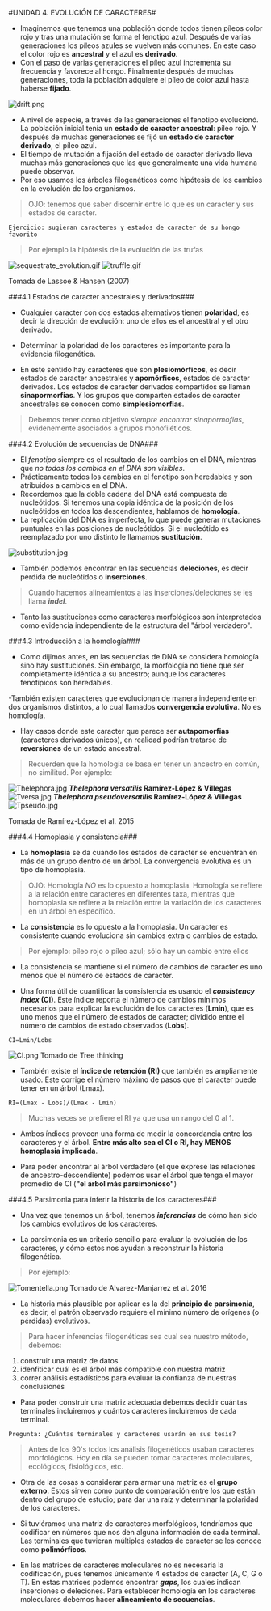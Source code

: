 #UNIDAD 4. EVOLUCIÓN DE CARACTERES#

- Imaginemos que tenemos una población donde todos tienen píleos color rojo y tras una mutación se forma el fenotipo azul. Después de varias generaciones los píleos azules se vuelven más comunes. En este caso el color rojo es **ancestral** y el azul es **derivado**.
- Con el paso de varias generaciones el píleo azul incrementa su frecuencia y favorece al hongo. Finalmente después de muchas generaciones, toda la población adquiere el píleo de color azul hasta haberse **fijado**.

![drift.png](drift.png)

- A nivel de especie, a través de las generaciones el fenotipo evolucionó. La población inicial tenía un **estado de caracter ancestral**: píleo rojo. Y después de muchas generaciones se fijó un **estado de caracter derivado**, el píleo azul.
- El tiempo de mutación a fijación del estado de caracter derivado lleva muchas más generaciones que las que generalmente una vida humana puede observar.
- Por eso usamos los árboles filogenéticos como  hipótesis de los cambios en la evolución de los organismos.

>OJO: tenemos que saber discernir entre lo que es un caracter y sus estados de caracter.

 ```
Ejercicio: sugieran caracteres y estados de caracter de su hongo favorito
 ```

>Por ejemplo la hipótesis de la evolución de las trufas

![sequestrate_evolution.gif](sequestrate_evolution.gif)
![truffle.gif](truffle.gif)

Tomada de Lassoe & Hansen (2007)

###4.1 Estados de caracter ancestrales y derivados###
- Cualquier caracter con dos estados alternativos tienen **polaridad**, es decir la dirección de evolución: uno de ellos es el ancesttral y el otro derivado.

- Determinar la polaridad de los caracteres es importante para la evidencia filogenética.
- En este sentido hay caracteres que son **plesiomórficos**, es decir estados de caracter ancestrales y **apomórficos**, estados de caracter derivados. Los estados de caracter derivados compartidos se llaman **sinapormorfias**.  Y los grupos que comparten estados de caracter ancestrales se conocen como **simplesiomorfias**.

>Debemos tener como objetivo *siempre encontrar sinapormofias*, evidenemente asociados a grupos monofiléticos.

###4.2 Evolución de secuencias de DNA###
- El *fenotipo* siempre es el resultado de los cambios en el DNA, mientras que *no todos los cambios en el DNA son visibles*. 
- Prácticamente todos los cambios en el fenotipo son heredables y son atribuidos a cambios en el DNA.
- Recordemos que la doble cadena del DNA está compuesta de nucleótidos. Si tenemos una copia idéntica de la posición de los nucleótidos en todos los descendientes, hablamos de **homología**.
- La replicación del DNA es imperfecta, lo que puede generar mutaciones puntuales en las posiciones de nucleótidos. Si el nucleótido es reemplazado por uno distinto le llamamos **sustitución**.

 ![substitution.jpg](substitution.jpg)

- También podemos encontrar en las secuencias **deleciones**, es decir pérdida de nucleótidos o **inserciones**. 

>Cuando hacemos alineamientos a las inserciones/deleciones se les llama ***indel***.

- Tanto las sustituciones como caracteres morfológicos son interpretados como evidencia independiente de la estructura del "árbol verdadero".

###4.3 Introducción a la homología###
- Como dijimos antes, en las secuencias de DNA se considera homología sino hay sustituciones. Sin embargo, la morfología no tiene que ser completamente idéntica a su ancestro; aunque los caracteres fenotípicos son heredables.

-También existen caracteres que evolucionan de manera independiente en dos organismos distintos, a lo cual llamados **convergencia evolutiva**. No es homología.

- Hay casos donde este caracter que parece ser **autapomorfias** (caracteres derivados únicos), en realidad podrían tratarse de **reversiones** de un estado ancestral.

>Recuerden que la homología se basa en tener un ancestro en común, no similitud. Por ejemplo:

 ![Thelephora.jpg](Thelephora.jpg)
 ***Thelephora versatilis* Ramírez-López & Villegas** 
 ![Tversa.jpg](Tversa.jpg)
 ***Thelephora pseudoversatilis* Ramírez-López & Villegas** 
 ![Tpseudo.jpg](Tpseudo.jpg)
 
Tomada de Ramírez-López et al. 2015

###4.4 Homoplasia y consistencia###
- La **homoplasia** se da cuando los estados de caracter se encuentran en más de un grupo dentro de un árbol. La convergencia evolutiva es un tipo de homoplasia.
>OJO: Homología *NO* es lo opuesto a homoplasia. Homología se refiere a la relación entre caracteres en diferentes taxa, mientras que homoplasia se refiere a la relación entre la variación de los caracteres en un árbol en específico.

- La **consistencia** es lo opuesto a la homoplasia. Un caracter es consistente cuando evoluciona sin cambios extra o cambios de estado. 

>Por ejemplo: píleo rojo o píleo azul; sólo hay un cambio entre ellos

- La consistencia se mantiene si el número de cambios de caracter es uno menos que el número de estados de caracter.

- Una forma útil de cuantificar la consistencia es usando el ***consistency index* (CI)**. Este índice reporta el número de cambios mínimos necesarios para explicar la evolución de los caracteres (**Lmin**), que es uno menos que el número de estados de caracter; dividido entre el número de cambios de estado observados (**Lobs**).

 ```
CI=Lmin/Lobs
 ```
 
![CI.png](CI.png)
Tomado de Tree thinking

- También existe el **índice de retención (RI)** que también es ampliamente usado. Este corrige el número máximo de pasos que el caracter puede tener en un árbol (Lmax).

```
RI=(Lmax - Lobs)/(Lmax - Lmin)
 ```
> Muchas veces se prefiere el RI ya que usa un rango del 0 al 1.

- Ambos índices proveen una forma de medir la concordancia entre los caracteres y el árbol. **Entre más alto sea el CI o RI, hay MENOS homoplasia implicada**.

- Para poder encontrar al árbol verdadero (el que exprese las relaciones de ancestro-descendiente) podemos usar el árbol que tenga el mayor promedio de CI (**"el árbol más parsimonioso"**)

###4.5 Parsimonia para inferir la historia de los caracteres###

- Una vez que tenemos un árbol, tenemos ***inferencias*** de cómo han sido los cambios evolutivos de los caracteres.

- La parsimonia es un criterio sencillo para evaluar la evolución de los caracteres, y cómo estos nos ayudan a reconstruir la historia filogenética.

>Por ejemplo:

![Tomentella.png](Tomentella.png)
Tomado de Alvarez-Manjarrez et al. 2016

- La historia más plausible por aplicar es la del **principio de parsimonia**, es decir, el patrón observado requiere el mínimo número de orígenes (o pérdidas) evolutivos.

> Para hacer inferencias filogenéticas sea cual sea nuestro método, debemos:
1. construir una matriz de datos
2. idenfiticar cuál es el árbol más compatible con nuestra matriz
3. correr análisis estadísticos para evaluar la confianza de nuestras conclusiones

- Para poder construir una matriz adecuada debemos decidir cuántas terminales incluiremos y cuántos caracteres incluiremos de cada terminal.

 ```
Pregunta: ¿Cuántas terminales y caracteres usarán en sus tesis?
 ```

> Antes de los 90's todos los análisis filogenéticos usaban caracteres morfológicos. Hoy en día se pueden tomar caracteres moleculares, ecológicos, fisiológicos, etc.

- Otra de las cosas a considerar para armar una matriz es el **grupo externo**. Estos sirven como punto de comparación entre los que están dentro del grupo de estudio; para dar una raíz y determinar la polaridad de los caracteres.

- Si tuviéramos una matriz de caracteres morfológicos, tendríamos que codificar en números que nos den alguna información de cada terminal. Las terminales que tuvieran múltiples estados de caracter se les conoce como **polimórficos**.
- En las matrices de caracteres moleculares no es necesaria la codificación, pues tenemos únicamente 4 estados de caracter (A, C, G o T). En estas matrices podemos encontrar ***gaps***, los cuales indican inserciones o deleciones. Para establecer homología en los caracteres moleculares debemos hacer **alineamiento de secuencias**.
